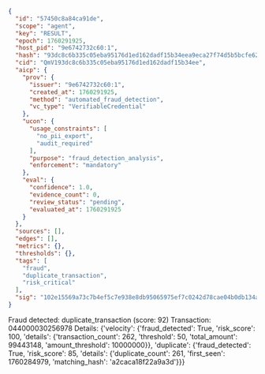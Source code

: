 ```json
{
  "id": "57450c8a84ca91de",
  "scope": "agent",
  "key": "RESULT",
  "epoch": 1760291925,
  "host_pid": "9e6742732c60:1",
  "hash": "93dc8c6b335c05eba95176d1ed162dadf15b34eea9eca27f74d5b5bcfe62a92c",
  "cid": "QmV193dc8c6b335c05eba95176d1ed162dadf15b34ee",
  "aicp": {
    "prov": {
      "issuer": "9e6742732c60:1",
      "created_at": 1760291925,
      "method": "automated_fraud_detection",
      "vc_type": "VerifiableCredential"
    },
    "ucon": {
      "usage_constraints": [
        "no_pii_export",
        "audit_required"
      ],
      "purpose": "fraud_detection_analysis",
      "enforcement": "mandatory"
    },
    "eval": {
      "confidence": 1.0,
      "evidence_count": 0,
      "review_status": "pending",
      "evaluated_at": 1760291925
    }
  },
  "sources": [],
  "edges": [],
  "metrics": {},
  "thresholds": {},
  "tags": [
    "fraud",
    "duplicate_transaction",
    "risk_critical"
  ],
  "sig": "102e15569a73c7b4ef5c7e938e8db95065975ef7c0242d78cae04b0db134a4b4"
}
```

Fraud detected: duplicate_transaction (score: 92)
Transaction: 044000030256978
Details: {'velocity': {'fraud_detected': True, 'risk_score': 100, 'details': {'transaction_count': 262, 'threshold': 50, 'total_amount': 99443148, 'amount_threshold': 10000000}}, 'duplicate': {'fraud_detected': True, 'risk_score': 85, 'details': {'duplicate_count': 261, 'first_seen': 1760284979, 'matching_hash': 'a2caca18f22a9a3d'}}}